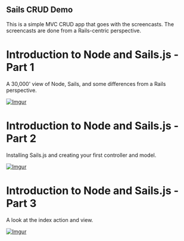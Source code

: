 Sails CRUD Demo
---------------

This is a simple MVC CRUD app that goes with the screencasts. The screencasts are done from a Rails-centric perspective.

# Introduction to Node and Sails.js - Part 1
A 30,000' view of Node, Sails, and some differences from a Rails perspective.

[![Imgur](http://i.imgur.com/QND5EGC.jpg)](http://www.youtube.com/watch?feature=player_detailpage&v=AcwlZQb-cmQ)

# Introduction to Node and Sails.js - Part 2
Installing Sails.js and creating your first controller and model.

[![Imgur](http://i.imgur.com/AmO4JT9.jpg)](http://www.youtube.com/watch?feature=player_detailpage&v=60PaCpTP5L4)

# Introduction to Node and Sails.js - Part 3
A look at the index action and view.

[![Imgur](http://i.imgur.com/GLRY1Qz.jpg)](http://www.youtube.com/watch?feature=player_detailpage&v=7XWIk9tb09Q)